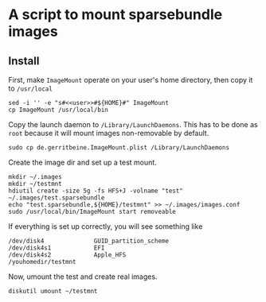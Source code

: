 # A script to mount sparsebundle images

## Install

First, make `ImageMount` operate on your user's home directory, then copy it to `/usr/local`

```
sed -i '' -e "s#<<user>>#${HOME}#" ImageMount
cp ImageMount /usr/local/bin
```

Copy the launch daemon to `/Library/LaunchDaemons`.
This has to be done as `root` because it will mount images non-removable by default.

```
sudo cp de.gerritbeine.ImageMount.plist /Library/LaunchDaemons
```

Create the image dir and set up a test mount.

```
mkdir ~/.images
mkdir ~/testmnt
hdiutil create -size 5g -fs HFS+J -volname "test" ~/.images/test.sparsebundle
echo "test.sparsebundle,${HOME}/testmnt" >> ~/.images/images.conf
sudo /usr/local/bin/ImageMount start removeable
```

If everything is set up correctly, you will see something like

```
/dev/disk4          	GUID_partition_scheme          	
/dev/disk4s1        	EFI                            	
/dev/disk4s2        	Apple_HFS                      	/youhomedir/testmnt
```

Now, umount the test and create real images.

```
diskutil umount ~/testmnt
```
